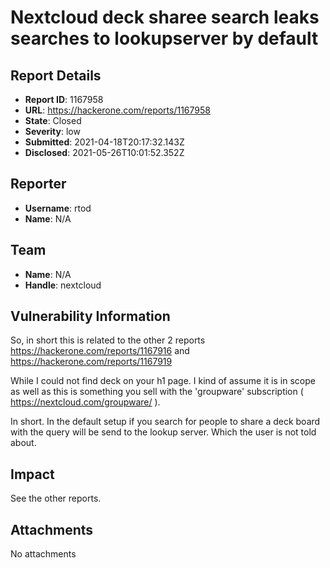 # Nextcloud deck sharee search leaks searches to lookupserver by default

## Report Details
- **Report ID**: 1167958
- **URL**: https://hackerone.com/reports/1167958
- **State**: Closed
- **Severity**: low
- **Submitted**: 2021-04-18T20:17:32.143Z
- **Disclosed**: 2021-05-26T10:01:52.352Z

## Reporter
- **Username**: rtod
- **Name**: N/A

## Team
- **Name**: N/A
- **Handle**: nextcloud

## Vulnerability Information
So, in short this is related to the other 2 reports https://hackerone.com/reports/1167916 and https://hackerone.com/reports/1167919

While I could not find deck on your h1 page. I kind of assume it is in scope as well as this is something you sell with the 'groupware' subscription (
https://nextcloud.com/groupware/ ).

In short. In the default setup if you search for people to share a deck board with the query will be send to the lookup server. Which the user is not told about.

## Impact

See the other reports.

## Attachments
No attachments
